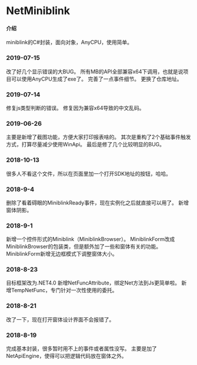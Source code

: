 # NetMiniblink

#### 介绍
miniblink的C#封装，面向对象，AnyCPU，使用简单。


### 2019-07-15
改了好几个显示错误的大BUG。
所有MB的API全部兼容x64下调用，也就是说项目可以使用AnyCPU生成了exe了。
完善了一点事件细节。
更换了仓库地址。


### 2019-07-14
修复js类型判断的错误。
修复因为兼容x64导致的中文乱码。


### 2019-06-26
主要是新增了截图功能，方便大家打印报表啥的。
其次是重构了2个基础事件触发方式，打算尽量减少使用WinApi。
最后是修了几个比较明显的BUG。


### 2018-10-13
很多人不看这个文件，所以在页面里加一个打开SDK地址的按钮，哈哈。


### 2018-9-4
删除了看着碍眼的MiniblinkReady事件，现在实例化之后就直接可以用了。
新增窗体阴影。


### 2018-9-1
新增一个控件形式的Miniblink（MiniblinkBrowser）。
MiniblinkForm改成MiniblinkBrowser的包装类，但是额外加了一些和窗体有关的功能。
MiniblinkForm新增无边框模式下调整窗体大小。


### 2018-8-23
目标框架改为.NET4.0
新增NetFuncAttribute，绑定Net方法到Js更简单啦。
新增TempNetFunc，专门针对一次性使用的委托。


### 2018-8-21
改了一下，现在打开窗体设计界面不会报错了。


### 2018-8-19
完成基本封装，很多暂时用不上的事件或者属性没写。
主要是加了NetApiEngine，使得可以把逻辑代码放在窗体之外。